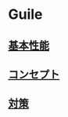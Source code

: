 # Guile

## [基本性能](http://localhost:4567/guile-basic)

## [コンセプト](http://localhost:4567/guile-consepts)

## [対策](http://localhost:4567/guile-storategy)